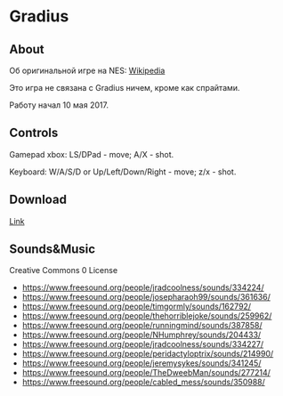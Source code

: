 ﻿Gradius
=====================

About
------------

Об оригинальной игре на NES: [Wikipedia](https://ru.wikipedia.org/wiki/Gradius)

Это игра не связана с Gradius ничем, кроме как спрайтами.

Работу начал 10 мая 2017.

Controls
------------

Gamepad xbox: LS/DPad - move; A/X - shot.

Keyboard: W/A/S/D or Up/Left/Down/Right - move; z/x - shot.

Download
------------

[Link](https://github.com/AGhostik/Gradius/releases/)

Sounds&Music
------------

Creative Commons 0 License

- https://www.freesound.org/people/jradcoolness/sounds/334224/
- https://www.freesound.org/people/josepharaoh99/sounds/361636/
- https://www.freesound.org/people/timgormly/sounds/162792/
- https://www.freesound.org/people/thehorriblejoke/sounds/259962/
- https://www.freesound.org/people/runningmind/sounds/387858/
- https://www.freesound.org/people/NHumphrey/sounds/204433/
- https://www.freesound.org/people/jradcoolness/sounds/334227/
- https://www.freesound.org/people/peridactyloptrix/sounds/214990/
- https://www.freesound.org/people/jeremysykes/sounds/341245/
- https://www.freesound.org/people/TheDweebMan/sounds/277214/
- https://www.freesound.org/people/cabled_mess/sounds/350988/